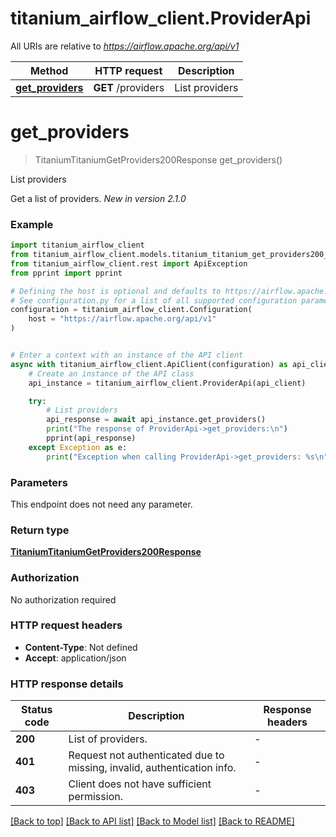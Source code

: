 # titanium_airflow_client.ProviderApi

All URIs are relative to *https://airflow.apache.org/api/v1*

Method | HTTP request | Description
------------- | ------------- | -------------
[**get_providers**](ProviderApi.md#get_providers) | **GET** /providers | List providers


# **get_providers**
> TitaniumTitaniumGetProviders200Response get_providers()

List providers

Get a list of providers.  *New in version 2.1.0* 

### Example


```python
import titanium_airflow_client
from titanium_airflow_client.models.titanium_titanium_get_providers200_response import TitaniumTitaniumGetProviders200Response
from titanium_airflow_client.rest import ApiException
from pprint import pprint

# Defining the host is optional and defaults to https://airflow.apache.org/api/v1
# See configuration.py for a list of all supported configuration parameters.
configuration = titanium_airflow_client.Configuration(
    host = "https://airflow.apache.org/api/v1"
)


# Enter a context with an instance of the API client
async with titanium_airflow_client.ApiClient(configuration) as api_client:
    # Create an instance of the API class
    api_instance = titanium_airflow_client.ProviderApi(api_client)

    try:
        # List providers
        api_response = await api_instance.get_providers()
        print("The response of ProviderApi->get_providers:\n")
        pprint(api_response)
    except Exception as e:
        print("Exception when calling ProviderApi->get_providers: %s\n" % e)
```



### Parameters

This endpoint does not need any parameter.

### Return type

[**TitaniumTitaniumGetProviders200Response**](TitaniumGetProviders200Response.md)

### Authorization

No authorization required

### HTTP request headers

 - **Content-Type**: Not defined
 - **Accept**: application/json

### HTTP response details

| Status code | Description | Response headers |
|-------------|-------------|------------------|
**200** | List of providers. |  -  |
**401** | Request not authenticated due to missing, invalid, authentication info. |  -  |
**403** | Client does not have sufficient permission. |  -  |

[[Back to top]](#) [[Back to API list]](../README.md#documentation-for-api-endpoints) [[Back to Model list]](../README.md#documentation-for-models) [[Back to README]](../README.md)

